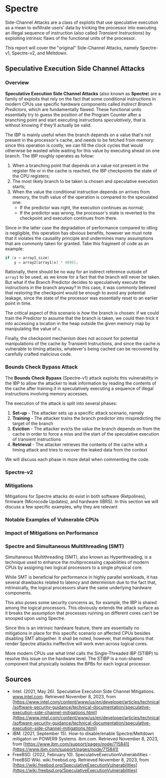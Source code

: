 # Spectre

Side-Channel Attacks are a class of exploits that use speculative execution as a mean to exfiltrate users' data by tricking the processor into executing an illegal sequence of instruction (also called *Transient Instructions*) by exploiting intrinsic flaws of the functional units of the processor.

This report will cover the "original" Side-Channel Attacks, namely Spectre-v1, Spectre-v2, and Meltdown.

## Speculative Execution Side Channel Attacks

### Overview

**Speculative Execution Side Channel Attacks** (also known as **Spectre**) are a family of exploits that rely on the fact that some conditional instructions in modern CPUs use specific hardware components called *Indirect Branch Predictors*, which are fundamentally flawed. These functional units essentially try to guess the position of the Program Counter after a branching point and start executing instructions *speculatively*, that is without knowing if they'll actually be valid.

The IBP is mainly useful when the branch depends on a value that's not present in the processor's cache, and needs to be fetched from memory: since this operation is costly, we can fill the clock cycles that would otherwise be wasted while waiting for this value by executing ahead on one branch. The IBP roughly operates as follow: 

1. When a branching point that depends on a value not present in the register file or in the cache is reached, the IBP checkpoints the state of the CPU registers;
2. The most likely branch to be taken is chosen <!--based on ??--> and speculative execution starts;
3. When the value the conditional instruction depends on arrives from memory, the truth value of the operation is compared to the speculated one:
   - If the predictor was right, the execution continues as normal;
   - If the predictor was wrong, the processor's state is reverted to the checkpoint and execution continues from there.

Since in the latter case the degradation of performance compared to idling is negligible, this operation has obvious benefits, however we must note that it violates the causality principle and undermines many assumptions that are commonly taken for granted. Take this fragment of code as an example:

```c
if (x < array1_size)
    y = array2[array1[x] * 4096];
```

Rationally, there should be no way for an indirect reference outside of `array1` to be used, as we know for a fact that the branch will never be taken. But what if the Branch Predictor decides to speculatively execute the instructions in the branch anyway? In this case, it was commonly believed that restoring the checkpoint would be enough to avoid any potential leakage, since the state of the processor was essentially reset to an earlier point in time.

The critical aspect of this scenario is *how* the branch is chosen: if we could train the Predictor to assume that the branch is taken, we could then trick it into accessing a location in the heap outside the given memory map by manipulating the value of `x`.

Finally, the checkpoint mechanism does not account for potential manipulations of the cache by Transient Instructions, and since the cache is vulnerable to timing attacks, whatever's being cached can be recovered by carefully crafted malicious code. 

### Bounds Check Bypass Attack

The **Bounds Check Bypass** (Spectre-v1) attack exploits this vulnerability in the IBP to allow the attacker to leak information by reading the contents of the cache after training it in speculatively executing a sequence of illegal instructions involving memory accesses.

The execution of the attack is split into several phases:

1. **Set-up** - The attacker sets up a specific attack scenario, namely 
2. **Training** - The attacker trains the branch predictor into mispredicting the target of the branch
3. **Eviction** - The attacker evicts the value the branch depends on from the cache in order to force a miss and the start of the speculative execution of transient instructions
4. **Retrieval** - The attacker retrieves the contents of the cache with a timing attack and tries to recover the leaked data from the context

We will discuss each phase in more detail when commenting the code.

### Spectre-v2


### Mitigations

Mitigations for Spectre attacks do exist in both software (Retpolines), firmware (Microcode Updates), and hardware (IBRS). In this section we will discuss a few specific examples, why they are relevant

### Notable Examples of Vulnerable CPUs

### Impact of Mitigations on Performance

### Spectre and Simultaneous Multithreading (SMT)

Simultaneous Multithreading (SMT), also known as Hyperthreading, is a technique used to enhance the multiprocessing capabilities of modern CPUs by assigning two logical processors to a single physical core. 

While SMT is beneficial for performance in highly parallel workloads, it has several drawbacks related to latency and determinism due to the fact that, intrinsically, the logical processors share the same underlying hardware components.

This also poses some security concerns as, for example, the IBP is shared among the logical processors. This obviously extends the attack surface as it breaks the assumption that processes running on different cores can't be snooped upon using Spectre.

Since this is an intrinsic hardware feature, there are essentially no mitigations in place for this specific scenario on affected CPUs besides disabling SMT altogether. It shall be noted, however, that mitigations that render Spectre attacks ineffective will work even across logical cores.

More modern CPUs use what Intel calls the Single-Threaded IBP (STIBP) to resolve this issue on the hardware level. The STIBP is a non-shared component that physically isolates the BPBs for each logical processor. <!-- TODO: Verify -->


## Sources

- Intel. (2021, May 26). Speculative Execution Side Channel Mitigations. www.intel.com. Retrieved November 8, 2023, from [https://www.intel.com/content/www/us/en/developer/articles/technical/software-security-guidance/technical-documentation/speculative-execution-side-channel-mitigations.html](https://www.intel.com/content/www/us/en/developer/articles/technical/software-security-guidance/technical-documentation/speculative-execution-side-channel-mitigations.html)
- IBM. (2021, September 15). How-to disable/enable Spectre/Meltdown mitigaton on POWER9 Systems. ibm.com. Retrieved November 8, 2023, from [https://www.ibm.com/support/pages/node/715841](https://www.ibm.com/support/pages/node/715841)
- FreeBSD. (2022, February 10). SpeculativeExecutionVulnerabilities - FreeBSD Wiki. wiki.freebsd.org. Retrieved November 8, 2023, from [https://wiki.freebsd.org/SpeculativeExecutionVulnerabilities](https://wiki.freebsd.org/SpeculativeExecutionVulnerabilities)